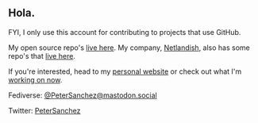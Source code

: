 ## Hola.

FYI, I only use this account for contributing to projects that use GitHub.

My open source repo's [live here][poss]. My company, [Netlandish][], also has
some repo's that [live here][noss].

If you're interested, head to my [personal website][pscom] or check out what
I'm [working on now][now].

Fediverse: [@PeterSanchez@mastodon.social][mstdn]

Twitter: [PeterSanchez][twitter]


[netlandish]: https://www.netlandish.com "Netlandish"
[poss]: https://code.netlandish.com/~petersanchez "Peter Sanchez Code"
[noss]: https://code.netlandish.com/~netlandish "Netlandish Code"
[pscom]: https://petersanchez.com "Peter Sanchez"
[now]: https://petersanchez.com/now/ "Peter Sanchez Now"
[mstdn]: https://mastodon.social/@PeterSanchez "@PeterSanchez on Mastodon"
[twitter]: https://twitter.com/PeterSanchez "Peter Sanchez Twitter"
